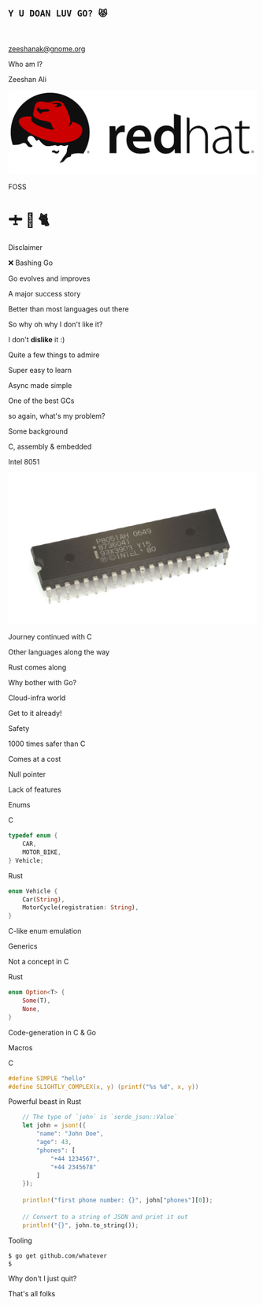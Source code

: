 ## `Y U DOAN LUV GO? 😾`

<br/><br/>
zeeshanak@gnome.org


Who am I?


Zeeshan Ali


![](redhat.png)
<!-- .element style="border: 0; background: None; box-shadow: None" -->


FOSS


# 🛨  🚁  🐈


Disclaimer


❌ Bashing Go


Go evolves and improves


A major success story


Better than most languages out there


So why oh why I don't like it?


I don't **dislike** it :)


Quite a few things to admire


Super easy to learn


Async made simple


One of the best GCs


so again, what's my problem?


Some background


C, assembly & embedded


Intel 8051


![](KL_Intel_P8051.jpg)
<!-- .element style="border: 0; background: None; box-shadow: None" -->


Journey continued with C


Other languages along the way


Rust comes along


Why bother with Go?


Cloud-infra world


Get to it already!


Safety


1000 times safer than C


Comes at a cost


Null pointer


Lack of features


Enums


C

```c
typedef enum {
	CAR,
	MOTOR_BIKE,
} Vehicle;
```


Rust

```rust
enum Vehicle {
	Car(String),
	MotorCycle(registration: String),
}
```


C-like enum emulation


Generics


Not a concept in C


Rust

```rust
enum Option<T> {
    Some(T),
    None,
}
```


Code-generation in C & Go


Macros


C

```c
#define SIMPLE "hello"
#define SLIGHTLY_COMPLEX(x, y) (printf("%s %d", x, y))
```


Powerful beast in Rust

```rust
    // The type of `john` is `serde_json::Value`
    let john = json!({
        "name": "John Doe",
        "age": 43,
        "phones": [
            "+44 1234567",
            "+44 2345678"
        ]
    });

    println!("first phone number: {}", john["phones"][0]);

    // Convert to a string of JSON and print it out
    println!("{}", john.to_string());
```


Tooling


```
$ go get github.com/whatever
$
```


Why don't I just quit?


That's all folks
